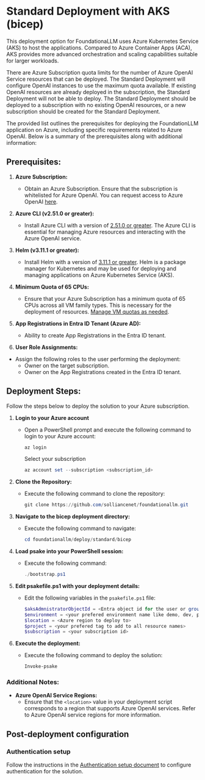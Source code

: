 # Standard Deployment with AKS (bicep)

This deployment option for FoundationaLLM uses Azure Kubernetes Service (AKS) to host the applications.  Compared to Azure Container Apps (ACA), AKS provides more advanced orchestration and scaling capabilities suitable for larger workloads.

There are Azure Subscription quota limits for the number of Azure OpenAI Service resources that can be deployed. The Standard Deployment will configure OpenAI instances to use the maximum quota available.  If existing OpenAI resources are already deployed in the subscription, the Standard Deployment will not be able to deploy.  The Standard Deployment should be deployed to a subscription with no existing OpenAI resources, or a new subscription should be created for the Standard Deployment.

The provided list outlines the prerequisites for deploying the FoundationLLM application on Azure, including specific requirements related to Azure OpenAI. Below is a summary of the prerequisites along with additional information:

## Prerequisites:

1. **Azure Subscription:**
   - Obtain an Azure Subscription. Ensure that the subscription is whitelisted for Azure OpenAI. You can request access to Azure OpenAI [here](https://customervoice.microsoft.com/Pages/ResponsePage.aspx?id=v4j5cvGGr0GRqy180BHbR7en2Ais5pxKtso_Pz4b1_xUNTZBNzRKNlVQSFhZMU9aV09EVzYxWFdORCQlQCN0PWcu).

2. **Azure CLI (v2.51.0 or greater):**
   - Install Azure CLI with a version of [2.51.0 or greater](https://docs.microsoft.com/cli/azure/install-azure-cli). The Azure CLI is essential for managing Azure resources and interacting with the Azure OpenAI service.

3. **Helm (v3.11.1 or greater):**
   - Install Helm with a version of [3.11.1 or greater](https://helm.sh/docs/intro/install/). Helm is a package manager for Kubernetes and may be used for deploying and managing applications on Azure Kubernetes Service (AKS).

4. **Minimum Quota of 65 CPUs:**
   - Ensure that your Azure Subscription has a minimum quota of 65 CPUs across all VM family types. This is necessary for the deployment of resources. [Manage VM quotas as needed](https://learn.microsoft.com/azure/quotas/per-vm-quota-requests).

5. **App Registrations in Entra ID Tenant (Azure AD):**
   - Ability to create App Registrations in the Entra ID tenant.

6.  **User Role Assignments:**
   - Assign the following roles to the user performing the deployment:
      - Owner on the target subscription.
      - Owner on the App Registrations created in the Entra ID tenant.

## Deployment Steps:

Follow the steps below to deploy the solution to your Azure subscription.

1. **Login to your Azure account**

   - Open a PowerShell prompt and execute the following command to login to your Azure account:
     ```powershell
     az login
     ```

     Select your subscription

     ```powershell
     az account set --subscription <subscription_id>
     ```

1. **Clone the Repository:**
   - Execute the following command to clone the repository:
     ```powershell
     git clone https://github.com/solliancenet/foundationallm.git
     ```

2. **Navigate to the bicep deployment directory:**
   - Execute the following command to navigate:
     ```powershell
     cd foundationallm/deploy/standard/bicep
     ```

3. **Load psake into your PowerShell session:**
   - Execute the following command:
     ```powershell
     ./bootstrap.ps1
     ```

4. **Edit psakefile.ps1 with your deployment details:**

   - Edit the following variables in the `psakefile.ps1` file:
     ```powershell
     $aksAdmnistratorObjectId = <Entra object id for the user or group to set as the AKS cluster administrator>
     $environment = <your prefered environment name like demo, dev, prod>
     $location = <Azure region to deploy to>
     $project = <your prefered tag to add to all resource names>
     $subscription = <your subscription id>
     ```
5. **Execute the deployment:**
   - Execute the following command to deploy the solution:
     ```powershell
     Invoke-psake
     ```

### Additional Notes:
- **Azure OpenAI Service Regions:**
  - Ensure that the `<location>` value in your deployment script corresponds to a region that supports Azure OpenAI services. Refer to Azure OpenAI service regions for more information.

## Post-deployment configuration

### Authentication setup

Follow the instructions in the [Authentication setup document](https://docs.foundationallm.ai/deployment/authentication/index.html) to configure authentication for the solution.